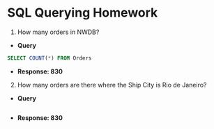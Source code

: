 # SQL Querying Homework
1.  How many orders in NWDB?
* **Query**
```sql
SELECT COUNT(*) FROM Orders
```
* **Response: 830**

2. How many orders are there where the Ship City is Rio de Janeiro?
* **Query**
```sql
```
* **Response: 830**
